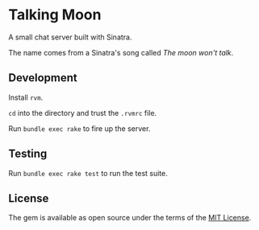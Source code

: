 # Talking Moon

A small chat server built with Sinatra.

The name comes from a Sinatra's song called *The moon won't talk*.

## Development 

Install `rvm`.

`cd` into the directory and trust the `.rvmrc` file.

Run `bundle exec rake` to fire up the server.

## Testing

Run `bundle exec rake test` to run the test suite.

## License

The gem is available as open source under the terms of the [MIT License](https://opensource.org/licenses/MIT).

